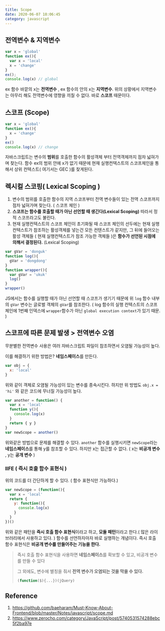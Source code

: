 ```yaml
---
title: Scope
date: 2020-06-07 18:06:45
category: javascript
---
```


## 전역변수 & 지역변수

```javascript
var x = 'global'
function ex(){
  var x = 'local'
  x = 'change'
}
ex();
console.log(x) // global
```

ex 함수 바깥의 x는 **전역변수** , ex 함수의 안의 x는 **지역변수**. 위의 상황에서 지역변수는 아무리 해도 전역변수에 영향을 끼칠 수 없다. 바로 **스코프** 때문이다. 

## 스코프 (Scope)

```javascript
var x = 'global'
function ex(){
  x = 'change'
}
ex()
console.log(x) // change
```

자바스크립트는 변수의 **범위**를 호출한 함수의 활성객체 부터 전역객체까지 점차 넓혀가며 찾는다. 함수 ex의 범위 안에 x가 없기 때문에 현재 실행컨텍스트의 스코프체인을 통해서 상위 컨텍스트( 여기서는 GEC )를 찾게된다.  

## 렉시컬 스코핑( Lexical Scoping )

1. 변수의 범위를 호출한 함수의 지역 스코프부터 전역 변수들이 있는 전역 스코프까지 점차 넓혀가며 찾는다. ( 스코프 체인 )
2. **스코프는 함수를 호출할 때가 아닌 선언할 때 생긴다(Lexical Scoping)** 따라서 정적 스코프라고도 불린다.
3. 현재 실행컨텍스트의 스코프 체인이 초기화될 때 스코프 체인의 선두에는 현재 실행컨텍스트가 참조하는 활성객체를 넣는건 모든 컨텐스트가 같지만, 그 뒤에 들어오는 활성 객체들 ( 현재 실행컨텍스트가 참조 가능한 객체들 )은 **함수가 선언된 시점에 의해서 결정된다.** (Lexical Scoping)

```javascript
var gVar = 'donguk'
function log(){
  gVar = 'dongdong'
}
function wrapper(){
  var gVar = 'ukuk'
  log()
}
wrapper()
```

JS에서는 함수를 실행할 때가 아닌 선언할 때 스코프가 생기기 때문에 위 `log` 함수 내부의 `gVar` 변수는 글로벌 객체의 `gVar`를 참조한다. ( log 함수의 실행 컨텍스트의 스코프체인에 1번째 인덱스에 `wrapper`함수가 아닌 `global execution context`가 있기 때문. )

## 스코프에 따른 문제 발생 > 전역변수 오염

무분별한 전역변수 사용은 여러 자바스크립트 파일이 참조하면서 오염될 가능성이 높다.

이를 해결하기 위한 방법은? **네임스페이스**를 만든다.

```javascript
var obj = {
  x: 'local'
}
```

위와 같이 객체로 오염될 가능성이 있는 변수를 종속시킨다. 하지만 위 방법도 `obj.x = 'hi'` 와 같은 코드에 무너질 가능성이 높다.

```javascript
var another = function() {
  var x = 'local'
  function y(){
    console.log(x)
  }
  return { y }
}
var newScope = another()
```

위와같은 방법으로 문제를 해결할 수 있다. `another` 함수를 실행시키면 `newScope`라는 **네임스페이스**를 통해 y를 참조할 수 있다. 하지만 x는 접근할 수 없다. ( x는 **비공개 변수** , y는 **공개 변수** )

### IIFE ( 즉시 호출 함수 표현식 )

위의 코드를 더 간단하게 할 수 있다. ( 함수 표현식만 가능하다.)

```javascript
var newScope = (function(){
  var x = 'local'
  return {
    y: function(){
      console.log(x)
    }
  }
})()
```

위와 같은 패턴을 **즉시 호출 함수 표현식**이라고 하고, **모듈 패턴**이라고 한다.( 많은 라이브러리에서 사용하고 있다. ) 함수를 선언하자마자 바로 실행하는 개념이다. 즉시 호출 함수 표현식은 **비공개 변수를 만들어주는 기능을 한다.**

> 즉시 호출 함수 표현식을 사용하면 **네임스페이스**를 확보할 수 있고, 비공개 변수를 만들 수 있다
>
> 그 외에도, 변수에 별칭을 줘서 **전역 변수가 오염되는 것을 막을 수 있다.**
>
> ```javascript
> (function($){...})(jQuery)
> ```


## Reference

1. https://github.com/baeharam/Must-Know-About-Frontend/blob/master/Notes/javascript/scope.md
2. https://www.zerocho.com/category/JavaScript/post/5740531574288ebc5f2ba97e
